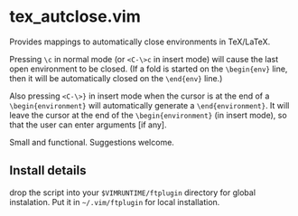 # tex_autclose.vim

Provides mappings to automatically close environments in TeX/LaTeX.

Pressing `\c` in normal mode (or `<C-\>c` in insert mode) will cause the last open environment to be closed.
(If a fold is started on the `\begin{env}` line, then it will be automatically
closed on the `\end{env}` line.)

Also pressing `<C-\>}` in insert mode when the cursor is at the end of a `\begin{environment}` will automatically generate a `\end{environment}`.
It will leave the cursor at the end of the `\begin{environment}` (in insert mode), so that the user can enter arguments [if any].

Small and functional. Suggestions welcome.
 
## Install details

drop the script into your `$VIMRUNTIME/ftplugin` directory for global instalation.
Put it in `~/.vim/ftplugin` for local installation.
